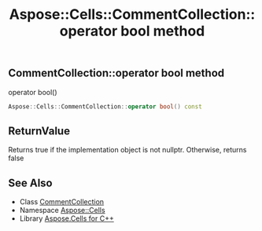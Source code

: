 ﻿---
title: Aspose::Cells::CommentCollection::operator bool method
linktitle: operator bool
second_title: Aspose.Cells for C++ API Reference
description: 'Aspose::Cells::CommentCollection::operator bool method. operator bool() in C++.'
type: docs
weight: 400
url: /cpp/aspose.cells/commentcollection/operator_bool/
---
## CommentCollection::operator bool method


operator bool()

```cpp
Aspose::Cells::CommentCollection::operator bool() const
```


## ReturnValue

Returns true if the implementation object is not nullptr. Otherwise, returns false

## See Also

* Class [CommentCollection](../)
* Namespace [Aspose::Cells](../../)
* Library [Aspose.Cells for C++](../../../)
